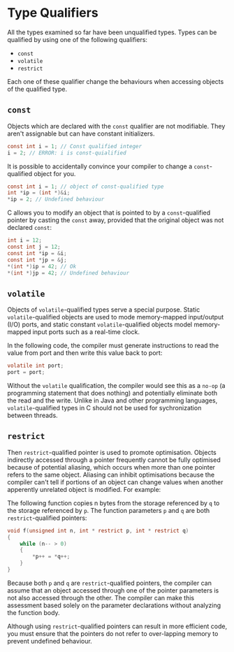 # Type Qualifiers

All the types examined so far have been unqualified types. Types can be qualified by using one of the following qualifiers:

* `const`
* `volatile`
* `restrict`

Each one of these qualifier change the behaviours when accessing objects of the qualified type.

## `const `

Objects which are declared with the `const` qualifier are not modifiable. They aren't assignable but can have constant initializers.

```c
const int i = 1; // Const qualified integer
i = 2; // ERROR: i is const-quialified
```

It is possible to accidentally convince your compiler to change a `const`-qualified object for you. 

```c
const int i = 1; // object of const-qualified type
int *ip = (int *)&i;
*ip = 2; // Undefined behaviour
```

C allows you to modify an object that is pointed to by a `const`-qualified pointer by casting the `const` away, provided that the original object was not declared `const`:

```c
int i = 12;
const int j = 12;
const int *ip = &i;
const int *jp = &j;
*(int *)ip = 42; // Ok
*(int *)jp = 42; // Undefined behaviour
```

## `volatile` 

Objects of `volatile`-qualified types serve a special purpose. Static `volatile`-qualified objects are used to mode memory-mapped input/output (I/O) ports, and static constant `volatile`-qualified objects model memory-mapped input ports such as a real-time clock. 

In the following code, the compiler must generate instructions to read the value from port and then write this value back to port:

```c	
volatile int port;
port = port;
```

Without the `volatile` qualification, the compiler would see this as a `no-op` (a programming statement that does nothing) and potentially eliminate both the read and the write. Unlike in Java and other programming languages, `volatile`-qualified types in C should not be used for sychronization between threads.

## `restrict`

Then `restrict`-qualified pointer is used to promote optimisation. Objects indirectly accessed through a pointer frequently cannot be fully optimised because of potential aliasing, which occurs when more than one pointer refers to the same object. Aliasing can inhibit optimisations because the compiler can't tell if portions of an object can change values when another apperently unrelated object is modified. For example:

The following function copies n bytes from the storage referenced by `q` to the storage referenced by `p`. The function parameters `p` and `q` are both `restrict`-qualified pointers:

```c
void f(unsigned int n, int * restrict p, int * restrict q) 
{
    while (n-- > 0) 
    {
        *p++ = *q++;
    }
}
```

Because both `p` and `q` are `restrict`-qualified pointers, the compiler can assume that an object accessed through one of the pointer parameters is not also accessed through the other. The compiler can make this assessment based solely on the parameter declarations without analyzing the function body. 

Although using `restrict`-qualified pointers can result in more efficient code, you must ensure that the pointers do not refer to over-lapping memory to prevent undefined behaviour.



